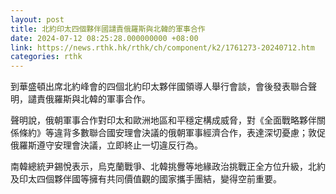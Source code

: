 ```yaml
---
layout: post
title: 北約印太四個夥伴國譴責俄羅斯與北韓的軍事合作
date: 2024-07-12 08:25:28.000000000 +08:00
link: https://news.rthk.hk/rthk/ch/component/k2/1761273-20240712.htm
categories: rthk
---
```


到華盛頓出席北約峰會的四個北約印太夥伴國領導人舉行會談，會後發表聯合聲明，譴責俄羅斯與北韓的軍事合作。

聲明說，俄朝軍事合作對印太和歐洲地區和平穩定構成威脅，對《全面戰略夥伴關係條約》等違背多數聯合國安理會決議的俄朝軍事經濟合作，表達深切憂慮；敦促俄羅斯遵守安理會決議，立即終止一切違反行為。

南韓總統尹錫悅表示，烏克蘭戰爭、北韓挑釁等地緣政治挑戰正全方位升級，北約及印太四個夥伴國等擁有共同價值觀的國家攜手團結，變得空前重要。
